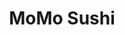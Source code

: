 ---
layout: place
title: "MoMo Sushi"
permalink: /washington/mill-creek/momo-sushi.html
stateAbbr: WA
stateName: Washington
cityName: Mill Creek
seo:
  name: "MoMo Sushi"
  type: Restaurant
  links: http://momosushimillcreek.com/
description: "MoMo Sushi serves delicious sushi in Mill Creek, Washington. Try fresh Japanese dishes for a great dining experience. "
place_id: ChIJv-y_9JAFkFQR3lgKB5AsWHA
photos:
  - name: >-
      places/ChIJv-y_9JAFkFQR3lgKB5AsWHA/photos/AeeoHcI6vxQ6_SUkiS9y7ENMuZqtUeHLyVeSSl1ubDWXgE82KRQ5CoUJRFDVcv4cR3QcpirGDXhh4ZNLspkjLs1cAeHMEtWO6Uivxs13-2xgV-qjgzFLpXXd6fHudpn5ZeBxi9DQZRjEccbVWmnjFMYxoq4Gti7D7_jHDALiGDCSUfkB4aAPzkW5x9zKqezjeyZ8jQMj6rL7RXzEImlQ0BLhfcMoswsJtSeG6dW62KNdNIhO5tQg92UWFi4OCQ81BsT6-DsvVawi29KGSPDS2it_0ut2onHMhv9pjudT1PsLQN6NcQ
    widthPx: 1536
    heightPx: 2048
    authorAttributions:
      - displayName: MoMo Sushi
        uri: https://maps.google.com/maps/contrib/101543844017984885220
        photoUri: >-
          https://lh3.googleusercontent.com/a-/ALV-UjWD2oJLp-CzBHfV1waU-UqcKwFRMwy7IIeuQLFcJEJl2TN305Bm=s100-p-k-no-mo
    flagContentUri: >-
      https://www.google.com/local/imagery/report/?cb_client=maps_api_places.places_api&image_key=!1e10!2sAF1QipNu1yD11sBzSSGQ8Imr9eRtDGCi8OTu-jd8uwSr&hl=en-US
    googleMapsUri: >-
      https://www.google.com/maps/place//data=!3m4!1e2!3m2!1sAF1QipNu1yD11sBzSSGQ8Imr9eRtDGCi8OTu-jd8uwSr!2e10!4m2!3m1!1s0x54900590f4bfecbf:0x70582c90070a58de
  - name: >-
      places/ChIJv-y_9JAFkFQR3lgKB5AsWHA/photos/AeeoHcLZvDrVkUFXTbmrjbSoy8lQzrWS7DBbw88ABZ8f2cLi8X0BeHIy73RpIrNJ_9zV6nRAv1TTZEwW6bW_V_-ZoRqFQuXzgX1dyVcKXjXJbqjLoSxB-hbcU74YP3qbtJM6nYxZ4WnFrVOBB5kQfjfCmDyiAMF76hw2Xyub0f5CJkTbSL7u-hNnSWf5cfXFL2Wnc6IZlR-I6L1PuLkTCw2OyiD58gYRtLSWyYC3gWtTB5D3BSn3zy8Fnma0gn_THhXdD946QFXlbJa3A7SxXqgTULVofJgVwVje6KYaKtLZKhN7dQ
    widthPx: 3024
    heightPx: 1702
    authorAttributions:
      - displayName: MoMo Sushi
        uri: https://maps.google.com/maps/contrib/101543844017984885220
        photoUri: >-
          https://lh3.googleusercontent.com/a-/ALV-UjWD2oJLp-CzBHfV1waU-UqcKwFRMwy7IIeuQLFcJEJl2TN305Bm=s100-p-k-no-mo
    flagContentUri: >-
      https://www.google.com/local/imagery/report/?cb_client=maps_api_places.places_api&image_key=!1e10!2sAF1QipOmi_rrBFLvccTWzzyU29WSz93Cke8wG6Rfz2Jg&hl=en-US
    googleMapsUri: >-
      https://www.google.com/maps/place//data=!3m4!1e2!3m2!1sAF1QipOmi_rrBFLvccTWzzyU29WSz93Cke8wG6Rfz2Jg!2e10!4m2!3m1!1s0x54900590f4bfecbf:0x70582c90070a58de
  - name: >-
      places/ChIJv-y_9JAFkFQR3lgKB5AsWHA/photos/AeeoHcJfHf__qyeB2ItMNU-XMbaYIh0OoiafEe7hWLzJ1OeRw-tTMwCtxO-guNbs3IE2160MZXcaf9HGJtfIUnEV7CUChXrr9d6995uqUGBkwU-Zihx05y-ufmit-u8IDAlBA6WwUPfo2KLIW0Of18Po_sjptSMD49jSQWu8qYSyis4yr0e4xW6ighLsIpOUU7AV68wS_0C0fg3m3QNyevCf-c2uMtqvux_K62C1DkNli7NCY6CTLYA2OEWM3IzTbX-OVVzE7asxI8pfaHdCOxJXzcFehx6zs89vRDjrZxKZjd2ooIkrCSQ_jNOkTk2r_wU0857qZbqGCaiT484PnuhbhPXR1n-vdryV7CaaqSyVIe0RK2rN8dEgagoaOuVrMlRel3zHjCfHEmcOnyLyPJqdNC4Uoy5CqRKQWiB18BFrODr5Bg
    widthPx: 4000
    heightPx: 3000
    authorAttributions:
      - displayName: Walker Brooks
        uri: https://maps.google.com/maps/contrib/116436913797651289193
        photoUri: >-
          https://lh3.googleusercontent.com/a-/ALV-UjUEuG7m_y0P1rAobX6rpxC48k7AEENy-Ckbcm05VrBE4xnEJJYpGw=s100-p-k-no-mo
    flagContentUri: >-
      https://www.google.com/local/imagery/report/?cb_client=maps_api_places.places_api&image_key=!1e10!2sCIHM0ogKEICAgIDvnenDHQ&hl=en-US
    googleMapsUri: >-
      https://www.google.com/maps/place//data=!3m4!1e2!3m2!1sCIHM0ogKEICAgIDvnenDHQ!2e10!4m2!3m1!1s0x54900590f4bfecbf:0x70582c90070a58de
  - name: >-
      places/ChIJv-y_9JAFkFQR3lgKB5AsWHA/photos/AeeoHcJokW8xkSvsQ_X4iwAwOaCBgxVGTIVz4KZYoVVU24Sze9NIjcb0gLu3AsVJP8qjKDgW0P-wNGoI5OzbOfq3csWJkBcXEL4xzuC-Bj-5JMa1R0rXvXDhSrlrwrUJqD6g5mzhREkHTdiDdQDc2vU9qbmt03FDSxjh1T8Jo36HzZiv9CXEXRVgt9FSe6_WSIhTAfUwSWrKoWPy-DipyuDhBSC6zSdlzkcTgcou1t_xRzf2BiTvnD_EGVs7sNQhFiSB9iRTkB3oNJW2p13YtfmwTQS_qFI8tV-_OsDalx0lMZjQxokk_-5HLjXYxTM7NwqvtjxC5DIJcQVijnBRUkXNa9kK5IYSCRX13HKs-wP7JecPK5BFXKTGbJGx7rZfU2UD7DjBlXbqjQKHd8zp0bQ9iM144RXN65ej6a5l6Hx6T-axqelh
    widthPx: 3000
    heightPx: 4000
    authorAttributions:
      - displayName: Walker Brooks
        uri: https://maps.google.com/maps/contrib/116436913797651289193
        photoUri: >-
          https://lh3.googleusercontent.com/a-/ALV-UjUEuG7m_y0P1rAobX6rpxC48k7AEENy-Ckbcm05VrBE4xnEJJYpGw=s100-p-k-no-mo
    flagContentUri: >-
      https://www.google.com/local/imagery/report/?cb_client=maps_api_places.places_api&image_key=!1e10!2sCIHM0ogKEICAgICvh-HHsQE&hl=en-US
    googleMapsUri: >-
      https://www.google.com/maps/place//data=!3m4!1e2!3m2!1sCIHM0ogKEICAgICvh-HHsQE!2e10!4m2!3m1!1s0x54900590f4bfecbf:0x70582c90070a58de
  - name: >-
      places/ChIJv-y_9JAFkFQR3lgKB5AsWHA/photos/AeeoHcJRNJ_OtTqVRXxValtSrRmiBCeqemnv8hMBjg83ampQYgJNh8N_qUvrI7I2ObJIoQHlWdKt7TwpfZavJ3J1s5C5b_KBy_fWCgsfFuMj_G-MJK6a3HaISBNlF2Hr90dv96jtwtk-yew1siM9C2VY_KrIumbCohtuxNUNwTvDQERmiGLjTHV1jDZnnaAT1XieAxxacat0m2c5m9tfRGfYygZJcTe0br6bIdcXSsZitfoaivUu5N0qKPSSq3C5H7L_EBNAJzqnfkjzkHKrnB-FhnFnzSkMz1A4EITHdJURZuTdBNiJmzF6T0ethTAHFih5x0uUyGohyvlPvmo35DjIBUfdRW8R6-YMgssL_ct2Apzc5kVxops5p4o8keC3Yo-lfhh04-GEn9OZcIcooWOBTYIoEuO2loiS0XKMbPdvVXvy43lV
    widthPx: 1848
    heightPx: 4000
    authorAttributions:
      - displayName: Nusara T
        uri: https://maps.google.com/maps/contrib/101668088247857235429
        photoUri: >-
          https://lh3.googleusercontent.com/a/ACg8ocKb-EG73ZpyC05si9CKbQZF4uQAOcShvP8vqNshBDM-i-eYew=s100-p-k-no-mo
    flagContentUri: >-
      https://www.google.com/local/imagery/report/?cb_client=maps_api_places.places_api&image_key=!1e10!2sCIHM0ogKEICAgIDBve3sgQE&hl=en-US
    googleMapsUri: >-
      https://www.google.com/maps/place//data=!3m4!1e2!3m2!1sCIHM0ogKEICAgIDBve3sgQE!2e10!4m2!3m1!1s0x54900590f4bfecbf:0x70582c90070a58de
  - name: >-
      places/ChIJv-y_9JAFkFQR3lgKB5AsWHA/photos/AeeoHcIjJ6LqQhIAh7h1ms_1IDRucBXbAAzM64DVMhEn8bh7R4Hvp0gVpA89h8Z-fob-OW5603RgftQu1iKW2fsge68kWkGH9L5mjIsd9Zbp6Mmj5XAdgOjLuRMdMaP3LdI_Su2ajZbhWoulpFSimSpQ7iXT2bHPGqQBlxq1tW1tSw5WK_3IqE_HWIbEKMlPVPcfmV0VB02St7a701fiTkxGHHfP2biDeAnF_ddgIpR8hfOo53T1RMk9Yu3vufnPnZSV6CF1I6zA8y1_wr5107pelTBssAmWsZgcX0uYUWxOAp9e_w
    widthPx: 4032
    heightPx: 3024
    authorAttributions:
      - displayName: MoMo Sushi
        uri: https://maps.google.com/maps/contrib/101543844017984885220
        photoUri: >-
          https://lh3.googleusercontent.com/a-/ALV-UjWD2oJLp-CzBHfV1waU-UqcKwFRMwy7IIeuQLFcJEJl2TN305Bm=s100-p-k-no-mo
    flagContentUri: >-
      https://www.google.com/local/imagery/report/?cb_client=maps_api_places.places_api&image_key=!1e10!2sAF1QipOpRdHCL3vZ6K3Ow3Vo0w2J2DpvudEqwcur8oPG&hl=en-US
    googleMapsUri: >-
      https://www.google.com/maps/place//data=!3m4!1e2!3m2!1sAF1QipOpRdHCL3vZ6K3Ow3Vo0w2J2DpvudEqwcur8oPG!2e10!4m2!3m1!1s0x54900590f4bfecbf:0x70582c90070a58de
  - name: >-
      places/ChIJv-y_9JAFkFQR3lgKB5AsWHA/photos/AeeoHcLiiBYgrzv1qWjLEbj4W2j6NEYIQ5ty092jjO1hV1Yw_Rguoqe-13Ul02dqQY3UfyGw7n8CS_Gm8RD6S6y-S1yQj47PLXCyABplgxgtSjVvImJVuG8i-7AfCh3EuLB66feTW9dyHgxPWsaniqNYu3vdTf8izyHnV79WpYariI1YFtztov9VGbTDskQGiFQib_cP7FVr7JKnheAVyb9qFs1Nj8U1KoGbseH7-mKJUnpY1tZ9iQNpludWORcvD5qxrfJy7prdd26MleKHK20hBSUR_b0CjVEzHyrspfc89ZTDMsqEpDdGjfKRp6BjC5NWzPvdOP-VQllD4BQyOip5L4QDe8vFjnj2dkrUEisieIW9gTx1mii1PdlnZ2gRtaTRBrJlYuv09V2xc4IHbN9AVyhaG1RDwGWQmnbvbMpohAyMu3U
    widthPx: 3072
    heightPx: 4080
    authorAttributions:
      - displayName: Tara Miller
        uri: https://maps.google.com/maps/contrib/116677196905701855840
        photoUri: >-
          https://lh3.googleusercontent.com/a-/ALV-UjWXBZd5zt-XqW9fJZhDOZGJcCnYHLaAVd7lGhEVntxhCV-At0yx=s100-p-k-no-mo
    flagContentUri: >-
      https://www.google.com/local/imagery/report/?cb_client=maps_api_places.places_api&image_key=!1e10!2sCIHM0ogKEICAgICxy8GfzgE&hl=en-US
    googleMapsUri: >-
      https://www.google.com/maps/place//data=!3m4!1e2!3m2!1sCIHM0ogKEICAgICxy8GfzgE!2e10!4m2!3m1!1s0x54900590f4bfecbf:0x70582c90070a58de
  - name: >-
      places/ChIJv-y_9JAFkFQR3lgKB5AsWHA/photos/AeeoHcJRsmsspDhLWXy25tih_4GVX_gfOOa_3gTLhYBlTKJ7Q-AxQCJkBX3wk1fNbd5ijGF_F7PrncmCMQOFsW1_fJHXWrnuQSeKQLHeFAqkyoWv_5hVkClG9NNHe2b6pGZZL9o4F6HAEPDcq0MuvA9idf6-nYg2C89CySarLcBRVbRjbtdZOAs8CyE-B_zib1hUO6ivxRfuCwBBknfSREOo1p1gef6YAk9V9ifC-1bP9mmWbxkj-__FWztDhV9_DzASaHh-QQ5BxnstES9Vf089J6ZzRgM0PPPsJfECJqdySziqiQ
    widthPx: 4032
    heightPx: 3024
    authorAttributions:
      - displayName: MoMo Sushi
        uri: https://maps.google.com/maps/contrib/101543844017984885220
        photoUri: >-
          https://lh3.googleusercontent.com/a-/ALV-UjWD2oJLp-CzBHfV1waU-UqcKwFRMwy7IIeuQLFcJEJl2TN305Bm=s100-p-k-no-mo
    flagContentUri: >-
      https://www.google.com/local/imagery/report/?cb_client=maps_api_places.places_api&image_key=!1e10!2sAF1QipN3awkOrs73y1XMxeI7B0TXQeX-R-q7KLoBAKx9&hl=en-US
    googleMapsUri: >-
      https://www.google.com/maps/place//data=!3m4!1e2!3m2!1sAF1QipN3awkOrs73y1XMxeI7B0TXQeX-R-q7KLoBAKx9!2e10!4m2!3m1!1s0x54900590f4bfecbf:0x70582c90070a58de
  - name: >-
      places/ChIJv-y_9JAFkFQR3lgKB5AsWHA/photos/AeeoHcI1gGaubaWCpxYo-CinD-5SnbdOR62TkTku0hjbOq47vA1aLlTnFj7iwaNxIl1wN81wfPFpN5h6EIEY4aTQYgUY4Bkn_xG8E81c6V_BCY2KxtCDjcs4kazfB_LjGQEW2GT8H6WmFzlgldRcus6abXd0T0Fryj6_nbX4H4IaCmTM0PmmMA2P8koPU_sO97yETBxB5QtccXM7ybq4tL9tcfdb1jfXjSX8fxNyD1EJMbQ180EfHgYDsSdMWAl0jNA2tTdTLLpAzNy6B6PCYFPHzbcI2dssszU3aL09ixPj-q1rkg
    widthPx: 4032
    heightPx: 3024
    authorAttributions:
      - displayName: MoMo Sushi
        uri: https://maps.google.com/maps/contrib/101543844017984885220
        photoUri: >-
          https://lh3.googleusercontent.com/a-/ALV-UjWD2oJLp-CzBHfV1waU-UqcKwFRMwy7IIeuQLFcJEJl2TN305Bm=s100-p-k-no-mo
    flagContentUri: >-
      https://www.google.com/local/imagery/report/?cb_client=maps_api_places.places_api&image_key=!1e10!2sAF1QipNCjZyk4uN_pDAUsvKGcY87fV5E-1zsrIv20NFb&hl=en-US
    googleMapsUri: >-
      https://www.google.com/maps/place//data=!3m4!1e2!3m2!1sAF1QipNCjZyk4uN_pDAUsvKGcY87fV5E-1zsrIv20NFb!2e10!4m2!3m1!1s0x54900590f4bfecbf:0x70582c90070a58de
  - name: >-
      places/ChIJv-y_9JAFkFQR3lgKB5AsWHA/photos/AeeoHcI5G2qcnbNua9E9MY52PLHHheB33_CjgwNGwtZ8GsG4J4Ao_PLYmyntuNuh0vT1Lgy_BGAnLlRJ-yjFWS1fxC91iJD1Oi7YboTzq6iguq7BrFLMKdDjz00D-3hIA8q0xdjrISXiMIFzphmaCMEi9r5UsjSPQAeJuXIKuuKPzkaCoYBZUMxBsSHuM0rHqsQf_8slBcBv33xff29qeKP5oPNNM_MHs6ixkVCu8J-8sS9gr_y9yeIs2szoIYfXOGpvNw-oFIIg5heckg71-VatPdo3UzVE1n3ihXA89tMfCnyNPAz_cLyZe-RYdkB4FI6ZFZFDsL2WP8_70fvSSJQ8IzD1X5JqehsLHvxZyegte4L9JqyR-NV54-MUaGzoUcp1Y7UXcmhr5Y612tOMjbhxsInG6msNPlD9W85mqB4V6RRhqB60
    widthPx: 3000
    heightPx: 4000
    authorAttributions:
      - displayName: Walker Brooks
        uri: https://maps.google.com/maps/contrib/116436913797651289193
        photoUri: >-
          https://lh3.googleusercontent.com/a-/ALV-UjUEuG7m_y0P1rAobX6rpxC48k7AEENy-Ckbcm05VrBE4xnEJJYpGw=s100-p-k-no-mo
    flagContentUri: >-
      https://www.google.com/local/imagery/report/?cb_client=maps_api_places.places_api&image_key=!1e10!2sCIHM0ogKEICAgICvh-GHnwE&hl=en-US
    googleMapsUri: >-
      https://www.google.com/maps/place//data=!3m4!1e2!3m2!1sCIHM0ogKEICAgICvh-GHnwE!2e10!4m2!3m1!1s0x54900590f4bfecbf:0x70582c90070a58de
address: '15603 Main St #102, Mill Creek, WA 98012, USA'
street: '15603 Main St #102'
city: Mill Creek
state: WA
zip: '98012'
country: USA
neighborhood: null
latitude: '47.856450'
longitude: '-122.220611'
accessibility_options:
  wheelchairAccessibleParking: true
  wheelchairAccessibleEntrance: true
  wheelchairAccessibleRestroom: true
  wheelchairAccessibleSeating: true
business_status: OPERATIONAL
name: MoMo Sushi
google_maps_links:
  directionsUri: >-
    https://www.google.com/maps/dir//''/data=!4m7!4m6!1m1!4e2!1m2!1m1!1s0x54900590f4bfecbf:0x70582c90070a58de!3e0
  placeUri: https://maps.google.com/?cid=8095269327303497950
  writeAReviewUri: >-
    https://www.google.com/maps/place//data=!4m3!3m2!1s0x54900590f4bfecbf:0x70582c90070a58de!12e1
  reviewsUri: >-
    https://www.google.com/maps/place//data=!4m4!3m3!1s0x54900590f4bfecbf:0x70582c90070a58de!9m1!1b1
  photosUri: >-
    https://www.google.com/maps/place//data=!4m3!3m2!1s0x54900590f4bfecbf:0x70582c90070a58de!10e5
primary_type: Sushi Restaurant
opening_hours:
  regular: null
  current: null
secondary_opening_hours:
  regular:
    weekdayDescriptions: null
    type: null
  current:
    weekdayDescriptions: null
    type: null
phone: (425) 225-6590
price_level: PRICE_LEVEL_MODERATE
price_range: null
rating: '4.5'
rating_count: 439
website: http://momosushimillcreek.com/
reviews: null
parking_options: null
payment_options: null
allow_dogs: null
curbside_pickup: null
delivery: null
dine_in: null
good_for_children: null
good_for_groups: null
good_for_sports: null
live_music: null
menu_for_children: null
outdoor_seating: null
reservable: null
restroom: null
serves_beer: null
serves_breakfast: null
serves_brunch: null
serves_cocktails: null
serves_coffee: null
serves_dinner: null
serves_dessert: null
serves_lunch: null
serves_vegetarian_food: null
serves_wine: null
takeout: null
summary: null

---